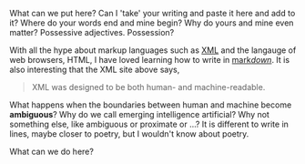 What can we put here?
Can I 'take' your writing and paste it here and add to it?
Where do your words end and mine begin?
Why do yours and mine even matter?
Possessive adjectives. Possession?

With all the hype about markup languages such as [XML](https://www.w3schools.com/xml/) and the langauge of web browsers, HTML, I have loved learning how to write in [mark*down*](https://guides.github.com/features/mastering-markdown/). It is also interesting that the XML site above says,

> XML was designed to be both human- and machine-readable.

What happens when the boundaries between human and machine become **ambiguous**?
Why do we call emerging intelligence artificial? Why not something else, like ambiguous or proximate or ...?
It is different to write in lines, maybe closer to poetry, but I wouldn't know about poetry.

What can we do here?